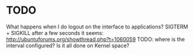 # TODO

What happens when I do logout on the interface to applications? SIGTERM + SIGKILL after a few seconds it seems: <http://ubuntuforums.org/showthread.php?t=1060059> TODO: where is the interval configured? Is it all done on Kernel space?
